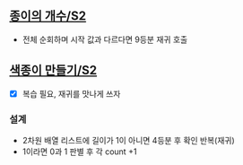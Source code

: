 ## [종이의 개수/S2](https://www.acmicpc.net/problem/1780)
- 전체 순회하며 시작 값과 다르다면 9등분 재귀 호출


## [색종이 만들기/S2](https://www.acmicpc.net/problem/2630)

- [x] 복습 필요, 재귀를 맛나게 쓰자

### 설계
- 2차원 배열 리스트에 길이가 1이 아니면 4등분 후 확인 반복(재귀)
- 1이라면 0과 1 판별 후 각 count +1
